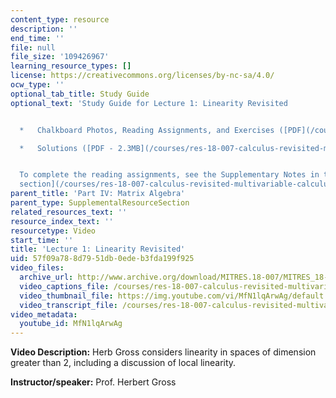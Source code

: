 ```yaml
---
content_type: resource
description: ''
end_time: ''
file: null
file_size: '109426967'
learning_resource_types: []
license: https://creativecommons.org/licenses/by-nc-sa/4.0/
ocw_type: ''
optional_tab_title: Study Guide
optional_text: 'Study Guide for Lecture 1: Linearity Revisited


  *   Chalkboard Photos, Reading Assignments, and Exercises ([PDF](/courses/res-18-007-calculus-revisited-multivariable-calculus-fall-2011/resources/mitres_18_007_partiv_lec01))

  *   Solutions ([PDF - 2.3MB](/courses/res-18-007-calculus-revisited-multivariable-calculus-fall-2011/resources/mitres_18_007_partiv_sol01))


  To complete the reading assignments, see the Supplementary Notes in the [Study Materials
  section](/courses/res-18-007-calculus-revisited-multivariable-calculus-fall-2011/pages/study-materials).'
parent_title: 'Part IV: Matrix Algebra'
parent_type: SupplementalResourceSection
related_resources_text: ''
resource_index_text: ''
resourcetype: Video
start_time: ''
title: 'Lecture 1: Linearity Revisited'
uid: 57f09a78-8d79-51db-0ede-b3fda199f925
video_files:
  archive_url: http://www.archive.org/download/MITRES.18-007/MITRES_18-007_Part4_lec1_300k.mp4
  video_captions_file: /courses/res-18-007-calculus-revisited-multivariable-calculus-fall-2011/7ea082110f345857838e42c8d4c99cdd_MfN1lqArwAg.vtt
  video_thumbnail_file: https://img.youtube.com/vi/MfN1lqArwAg/default.jpg
  video_transcript_file: /courses/res-18-007-calculus-revisited-multivariable-calculus-fall-2011/a97e7cb272448847518962ce904518e6_MfN1lqArwAg.pdf
video_metadata:
  youtube_id: MfN1lqArwAg
---
```


**Video Description:** Herb Gross considers linearity in spaces of dimension greater than 2, including a discussion of local linearity.

**Instructor/speaker:** Prof. Herbert Gross

